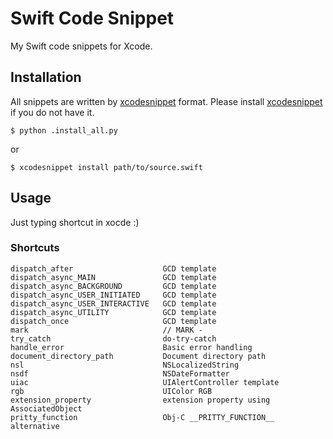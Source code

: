 # Swift Code Snippet

My Swift code snippets for Xcode.

## Installation

All snippets are written by [xcodesnippet][1] format. Please install [xcodesnippet][1] if you do not have it.

```
$ python .install_all.py
```

or 

```
$ xcodesnippet install path/to/source.swift
```

## Usage

Just typing shortcut in xocde :)

### Shortcuts

```
dispatch_after                    GCD template
dispatch_async_MAIN               GCD template
dispatch_async_BACKGROUND         GCD template
dispatch_async_USER_INITIATED     GCD template
dispatch_async_USER_INTERACTIVE   GCD template
dispatch_async_UTILITY            GCD template
dispatch_once                     GCD template
mark                              // MARK - 
try_catch                         do-try-catch
handle_error                      Basic error handling
document_directory_path           Document directory path
nsl                               NSLocalizedString
nsdf                              NSDateFormatter
uiac                              UIAlertController template
rgb                               UIColor RGB
extension_property                extension property using AssociatedObject
pritty_function                   Obj-C __PRITTY_FUNCTION__ alternative
```

[1]: https://github.com/mattt/Xcode-Snippets
